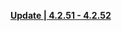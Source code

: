 **[Update | 4.2.51 - 4.2.52](https://osbetadownload.yuanshen.com/client_app/beta_update/private/hk4e_global/66/game_4.2.51_4.2.52_hdiff_bu14RQ2HtTc8BZv5.zip)**